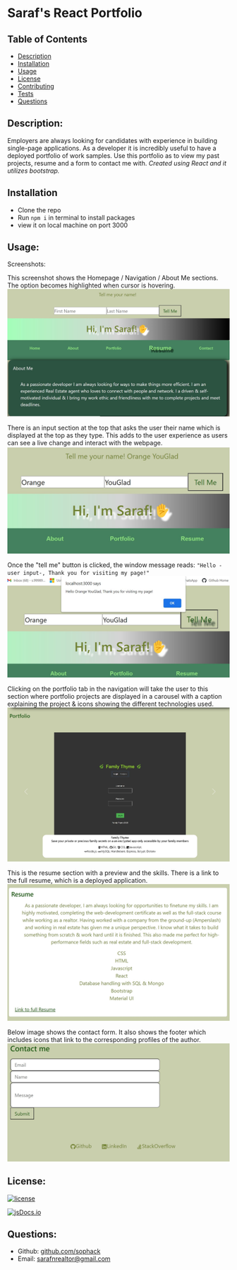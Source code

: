# Saraf's React Portfolio

## Table of Contents 
- [Description](#description)
- [Installation](#installation)
- [Usage](#usage)
- [License](#license)
- [Contributing](#contributing)
- [Tests](#tests)
- [Questions](#questions)


## Description:
Employers are always looking for candidates with experience in building single-page applications. As a developer it is incredibly useful to have a deployed portfolio of work samples. Use this portfolio as to view my past projects, resume and a form to contact me with. 
*Created using React and it utilizes bootstrap.*

## Installation
- Clone the repo
- Run `npm i` in terminal to install packages
- view it on local machine on port 3000


## Usage:


Screenshots:

This screenshot shows the Homepage / Navigation / About Me sections. The option becomes highlighted when cursor is hovering. 
![homeNav](/src/assets/webPage1.jpg)

There is an input section at the top that asks the user their name which is displayed at the top as they type. This adds to the user experience as users can see a live change and interact with the webpage. 
![noPopUp](/src/assets/webPageNoPop.jpg)

Once the "tell me" button is clicked, the window message reads: `"Hello -user input-, Thank you for visiting my page!"`
![popUp](/src/assets/webPagePop.jpg)

Clicking on the portfolio tab in the navigation will take the user to this section where portfolio projects are displayed in a carousel with a caption explaining the project & icons showing the different technologies used. 
![portfolio](src/assets/webpagePort.jpg)

This is the resume section with a preview and the skills. There is a link to the full resume, which is a deployed application.  
![resume](src/assets/webpageResume.jpg)

Below image shows the contact form. It also shows the footer which includes icons that link to the corresponding profiles of the author. 
![footer](src/assets/webpage2.jpg)


## License:
[![license](https://img.shields.io/badge/license-MIT-blue)](https://shields.io)

[![jsDocs.io](https://img.shields.io/badge/jsDocs.io-reference-blue)](https://www.jsdocs.io/package/react-icons)

## Questions:
- Github: [github.com/sophack](https://github.com/sophack)
- Email: sarafnrealtor@gmail.com 